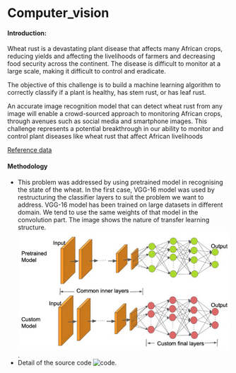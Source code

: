 # Computer_vision

#### Introduction: 

Wheat rust is a devastating plant disease that affects many African crops, reducing yields and affecting the livelihoods of farmers and decreasing food security across the continent. The disease is difficult to monitor at a large scale, making it difficult to control and eradicate.

The objective of this challenge is to build a machine learning algorithm to correctly classify if a plant is healthy, has stem rust, or has leaf rust.

An accurate image recognition model that can detect wheat rust from any image will enable a crowd-sourced approach to monitoring African crops, through avenues such as social media and smartphone images. This challenge represents a potential breakthrough in our ability to monitor and control plant diseases like wheat rust that affect African livelihoods

[Reference data](https://zindi.africa/competitions/iclr-workshop-challenge-1-cgiar-computer-vision-for-crop-disease/data)

#### Methodology

- This problem was addressed by using pretrained model in recognising the state of the wheat. In the first case, VGG-16 model was used by restructuring the classifier layers to suit the problem we want to address. VGG-16 model has been trained on large datasets in different domain. We tend to use the same weights of that model in the convolution part. The image shows the nature of transfer learning structure. ![Fig1](transfer-learning-768x431.jpg). 
- Detail of the source code ![code](ICLR_Competition_.ipynb).


